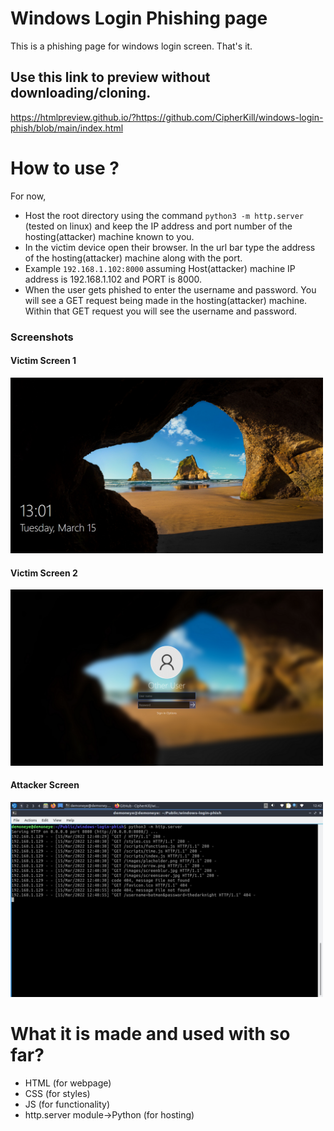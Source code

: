 # Windows Login Phishing page
This is a phishing page for windows login screen. That's it.
## Use this link to preview without downloading/cloning. 
https://htmlpreview.github.io/?https://github.com/CipherKill/windows-login-phish/blob/main/index.html


# How to use ?
For now,  
- Host the root directory using the command `python3 -m http.server` (tested on linux) and keep the IP address
and port number of the hosting(attacker) machine known to you.  
- In the victim device open their browser. In the url bar type the address of the hosting(attacker) machine along with the port.  
- Example `192.168.1.102:8000` assuming Host(attacker) machine IP address is 192.168.1.102 and PORT is 8000.  
- When the user gets phished to enter the username and password. You will see a GET request being made in the hosting(attacker) machine. Within that GET request you will see the username and password.

### Screenshots
#### Victim Screen 1
<img src="https://github.com/CipherKill/windows-login-phish/blob/main/Screenshots/cover(victim).png" width="500px"></img>
#### Victim Screen 2
<img src="https://github.com/CipherKill/windows-login-phish/blob/main/Screenshots/login(victim).png" width="500px"></img>
#### Attacker Screen
<img src="https://github.com/CipherKill/windows-login-phish/blob/main/Screenshots/attacker-screen.jpg" width="500px"></img>


# What it is made and used with so far?
- HTML  (for webpage)
- CSS (for styles)
- JS  (for functionality)
- http.server module->Python (for hosting)


